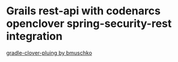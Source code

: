 # Grails rest-api with codenarcs openclover spring-security-rest integration

[gradle-clover-pluing by bmuschko][1]

[1]: https://github.com/bmuschko/gradle-clover-plugin
